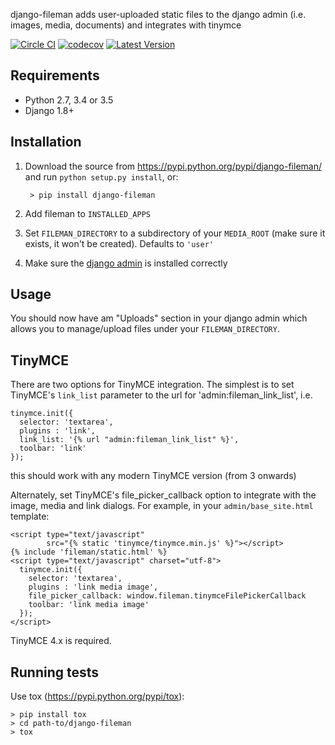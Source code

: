 django-fileman adds user-uploaded static files to the django admin 
(i.e. images, media, documents) and integrates with tinymce

[![Circle CI](https://circleci.com/gh/gregplaysguitar/django-fileman.svg?style=svg)](https://circleci.com/gh/gregplaysguitar/django-fileman)
[![codecov](https://codecov.io/gh/gregplaysguitar/django-fileman/branch/master/graph/badge.svg)](https://codecov.io/gh/gregplaysguitar/django-fileman)
[![Latest Version](https://img.shields.io/pypi/v/django-fileman.svg?style=flat)](https://pypi.python.org/pypi/django-fileman/)


Requirements
------------

- Python 2.7, 3.4 or 3.5
- Django 1.8+


Installation
------------

1. Download the source from https://pypi.python.org/pypi/django-fileman/
   and run `python setup.py install`, or:

        > pip install django-fileman

2. Add fileman to `INSTALLED_APPS`
3. Set `FILEMAN_DIRECTORY` to a subdirectory of your `MEDIA_ROOT` (make sure
   it exists, it won't be created). Defaults to `'user'`
4. Make sure the [django admin](https://docs.djangoproject.com/en/1.10/ref/contrib/admin/)
   is installed correctly
   

Usage
-----

You should now have am "Uploads" section in your django admin which allows you to 
manage/upload files under your `FILEMAN_DIRECTORY`. 

TinyMCE
-------

There are two options for TinyMCE integration. The simplest is to set TinyMCE's
`link_list` parameter to the url for 'admin:fileman_link_list', i.e.

    tinymce.init({
      selector: 'textarea',
      plugins : 'link',
   	  link_list: '{% url "admin:fileman_link_list" %}',
   	  toolbar: 'link'
    });

this should work with any modern TinyMCE version (from 3 onwards)

Alternately, set TinyMCE's file_picker_callback option to integrate with the
image, media and link dialogs. For example, in your `admin/base_site.html`
template:

    <script type="text/javascript"
            src="{% static 'tinymce/tinymce.min.js' %}"></script>
    {% include 'fileman/static.html' %}
    <script type="text/javascript" charset="utf-8">
      tinymce.init({
        selector: 'textarea',
        plugins : 'link media image',
        file_picker_callback: window.fileman.tinymceFilePickerCallback
        toolbar: 'link media image'
      });
    </script>

TinyMCE 4.x is required.


## Running tests

Use tox (<https://pypi.python.org/pypi/tox>):

    > pip install tox
    > cd path-to/django-fileman
    > tox
